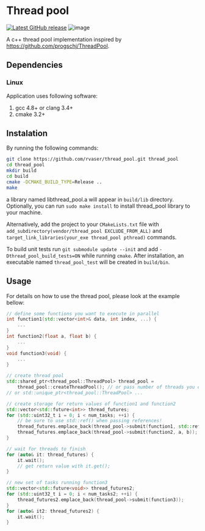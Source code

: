 # Thread pool

[![Latest GitHub release](https://img.shields.io/github/release/rvaser/thread_pool.svg)](https://github.com/rvaser/thread_pool/releases/latest)
![image](https://travis-ci.org/rvaser/thread_pool.svg?branch=master)

A c++ thread pool implementation inspired by https://github.com/progschj/ThreadPool.

## Dependencies

### Linux

Application uses following software:

1. gcc 4.8+ or clang 3.4+
2. cmake 3.2+

## Instalation

By running the following commands:

```bash
git clone https://github.com/rvaser/thread_pool.git thread_pool
cd thread_pool
mkdir build
cd build
cmake -DCMAKE_BUILD_TYPE=Release ..
make
```

a library named libthread_pool.a will appear in `build/lib` directory. Optionally, you can run `sudo make install` to install thread_pool library to your machine.

Alternatively, add the project to your `CMakeLists.txt` file with `add_subdirectory(vendor/thread_pool EXCLUDE_FROM_ALL)` and `target_link_libraries(your_exe thread_pool pthread)` commands.

To build unit tests run `git submodule update --init` and add `-Dthread_pool_build_tests=ON` while running `cmake`. After installation, an executable named `thread_pool_test` will be created in `build/bin`.

## Usage

For details on how to use the thread pool, please look at the example bellow:

```cpp
// define some functions you want to execute in parallel
int function1(std::vector<int>& data, int index, ...) {
    ...
}
int function2(float a, float b) {
    ...
}
void function3(void) {
    ...
}

// create thread pool
std::shared_ptr<thread_pool::ThreadPool> thread_pool =
    thread_pool::createThreadPool(); // or pass number of threads you desire
// or std::unique_ptr<thread_pool::ThreadPool> ...

// create storage for return values of function1 and function2
std::vector<std::future<int>> thread_futures;
for (std::uint32_t i = 0; i < num_tasks; ++i) {
    // be sure to use std::ref() when passing references!
    thread_futures.emplace_back(thread_pool->submit(function1, std::ref(data), index, ...));
    thread_futures.emplace_back(thread_pool->submit(function2, a, b));
}

// wait for threads to finish
for (auto& it: thread_futures) {
    it.wait();
    // get return value with it.get();
}

// new set of tasks running function3
std::vector<std::future<void>> thread_futures2;
for (std::uint32_t i = 0; i < num_tasks2; ++i) {
    thread_futures2.emplace_back(thread_pool->submit(function3));
}
for (auto& it2: thread_futures2) {
    it.wait();
}
```
